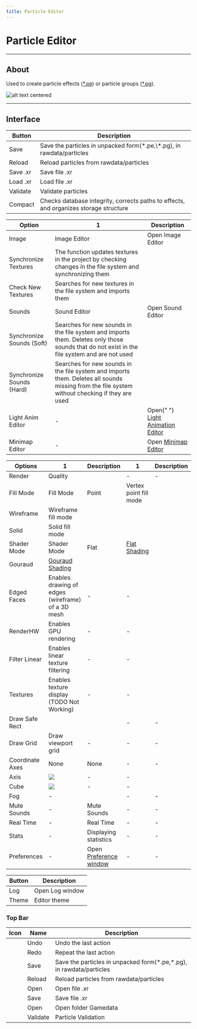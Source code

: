 ```yaml
---
title: Particle Editor
---
```


# Particle Editor

___

## About

Used to create particle effects ([*.pe](../../../references/file-formats/particles/pe.md)) or particle groups ([*.pg](../../../references/file-formats/particles/pg.md)).

![alt text centered](assets/images/particle-editor.png)

___

## Interface

<Tabs>
  <TabItem value="file" label="File" default>
<table>
  <thead>
    <tr>
      <th>Button</th>
      <th>Description</th>
    </tr>
  </thead>
  <tbody>
    <tr>
      <td>Save</td>
      <td>
        Save the particles in unpacked form(*.pe,\*.pg), in rawdata/particles
      </td>
    </tr>
    <tr>
      <td>Reload</td>
      <td>Reload particles from rawdata/particles</td>
    </tr>
    <tr>
      <td>Save .xr</td>
      <td>Save file .xr</td>
    </tr>
    <tr>
      <td>Load .xr</td>
      <td>Load file .xr</td>
    </tr>
    <tr>
      <td>Validate</td>
      <td>Validate particles</td>
    </tr>
    <tr>
      <td>Compact</td>
      <td>
        Checks database integrity, corrects paths to effects, and organizes
        storage structure
      </td>
    </tr>
  </tbody>
</table>
  </TabItem>
  <TabItem value="editors" label="Editors">
<table>
  <thead>
    <tr>
      <th>Option</th>
      <th>1</th>
      <th>Description</th>
    </tr>
  </thead>
  <tbody>
    <tr>
      <td rowSpan={3}>Image</td>
      <td>Image Editor</td>
      <td>Open Image Editor</td>
    </tr>
    <tr>
      <td>Synchronize Textures</td>
      <td>
        The function updates textures in the project by checking changes in the
        file system and synchronizing them
      </td>
    </tr>
    <tr>
      <td>Check New Textures</td>
      <td>Searches for new textures in the file system and imports them</td>
    </tr>
    <tr>
      <td rowSpan={3}>Sounds</td>
      <td>Sound Editor</td>
      <td>Open Sound Editor</td>
    </tr>
    <tr>
      <td>Synchronize Sounds (Soft)</td>
      <td>
        Searches for new sounds in the file system and imports them. Deletes
        only those sounds that do not exist in the file system and are not used
      </td>
    </tr>
    <tr>
      <td>Synchronize Sounds (Hard)</td>
      <td>
        Searches for new sounds in the file system and imports them. Deletes all
        sounds missing from the file system without checking if they are used
      </td>
    </tr>
    <tr>
      <td>Light Anim Editor</td>
      <td>-</td>
      <td>
        Open{" "}
        <a href="../light-animations-editor/light-animations-editor.md">
          Light Animation Editor
        </a>
      </td>
    </tr>
    <tr>
      <td>Minimap Editor</td>
      <td>-</td>
      <td>
        Open <a href="../minimap-editor/minimap-editor.md">Minimap Editor</a>
      </td>
    </tr>
  </tbody>
</table>
  </TabItem>
  <TabItem value="options" label="Options">
<table>
  <thead>
    <tr>
      <th>Options</th>
      <th>1</th>
      <th>Description</th>
      <th>1</th>
      <th>Description</th>
    </tr>
  </thead>
  <tbody>
    <tr>
      <td rowSpan={10}>Render</td>
      <td>Quality</td>
      <td />
      <td>-</td>
      <td>-</td>
    </tr>
    <tr>
      <td rowSpan={3}>Fill Mode</td>
      <td rowSpan={3}>Fill Mode</td>
      <td>Point</td>
      <td>Vertex point fill mode</td>
    </tr>
    <tr>
      <td>Wireframe</td>
      <td>Wireframe fill mode</td>
    </tr>
    <tr>
      <td>Solid</td>
      <td>Solid fill mode</td>
    </tr>
    <tr>
      <td rowSpan={2}>Shader Mode</td>
      <td rowSpan={2}>Shader Mode</td>
      <td>Flat</td>
      <td>
        <a href="https://en.wikipedia.org/wiki/Shading#Flat_shading">
          Flat Shading
        </a>
      </td>
    </tr>
    <tr>
      <td>Gouraud</td>
      <td>
        <a href="https://en.wikipedia.org/wiki/Gouraud_shading">
          Gouraud Shading
        </a>
      </td>
    </tr>
    <tr>
      <td>Edged Faces</td>
      <td>Enables drawing of edges (wireframe) of a 3D mesh</td>
      <td>-</td>
      <td>-</td>
    </tr>
    <tr>
      <td>RenderHW</td>
      <td>Enables GPU rendering</td>
      <td>-</td>
      <td>-</td>
    </tr>
    <tr>
      <td>Filter Linear</td>
      <td>Enables linear texture filtering</td>
      <td>-</td>
      <td>-</td>
    </tr>
    <tr>
      <td>Textures</td>
      <td>Enables texture display (TODO Not Working)</td>
      <td>-</td>
      <td>-</td>
    </tr>
    <tr>
      <td>Draw Safe Rect</td>
      <td />
      <td />
      <td>-</td>
      <td>-</td>
    </tr>
    <tr>
      <td>Draw Grid</td>
      <td>Draw viewport grid</td>
      <td>-</td>
      <td>-</td>
      <td>-</td>
    </tr>
    <tr>
      <td rowSpan={3}>Coordinate Axes</td>
      <td>None</td>
      <td>None</td>
      <td>-</td>
      <td>-</td>
    </tr>
    <tr>
      <td>Axis</td>
      <td>
        <img src="../assets/images/ca-axis.png" />
      </td>
      <td>-</td>
      <td>-</td>
    </tr>
    <tr>
      <td>Cube</td>
      <td>
        <img src="../assets/images/ca-cube.png" />
      </td>
      <td>-</td>
      <td>-</td>
    </tr>
    <tr>
      <td>Fog</td>
      <td>-</td>
      <td />
      <td>-</td>
      <td>-</td>
    </tr>
    <tr>
      <td>Mute Sounds</td>
      <td>-</td>
      <td>Mute Sounds</td>
      <td>-</td>
      <td>-</td>
    </tr>
    <tr>
      <td>Real Time</td>
      <td>-</td>
      <td>Real Time</td>
      <td>-</td>
      <td>-</td>
    </tr>
    <tr>
      <td>Stats</td>
      <td>-</td>
      <td>Displaying statistics</td>
      <td>-</td>
      <td>-</td>
    </tr>
    <tr>
      <td>Preferences</td>
      <td>-</td>
      <td>
        Open <a href="../editors-preference.md">Preference window</a>
      </td>
      <td>-</td>
      <td>-</td>
    </tr>
  </tbody>
</table>
  </TabItem>
  <TabItem value="windows" label="Windows">
<table>
  <thead>
    <tr>
      <th>Button</th>
      <th>Description</th>
    </tr>
  </thead>
  <tbody>
    <tr>
      <td>Log</td>
      <td>Open Log window</td>
    </tr>
    <tr>
      <td>Theme</td>
      <td>Editor theme</td>
    </tr>
  </tbody>
</table>
  </TabItem>
</Tabs>

### Top Bar

| Icon | Name | Description |
|:---:|---|---|
|  | Undo | Undo the last action |
|  | Redo | Repeat the last action |
|  | Save | Save the particles in unpacked form(*.pe,\*.pg), in rawdata/particles |
|  | Reload | Reload particles from rawdata/particles |
|  | Open | Open file .xr |
|  | Save | Save file .xr |
|  | Open | Open folder Gamedata |
|  | Validate | Particle Validation |

